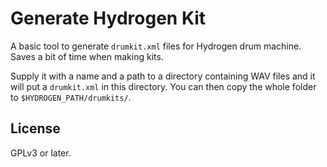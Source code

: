 # Generate Hydrogen Kit

A basic tool to generate `drumkit.xml` files for Hydrogen drum machine. Saves a bit of time when making kits.

Supply it with a name and a path to a directory containing WAV files and it will put a `drumkit.xml` in this directory. You can then copy the whole folder to `$HYDROGEN_PATH/drumkits/`.

## License

GPLv3 or later.
